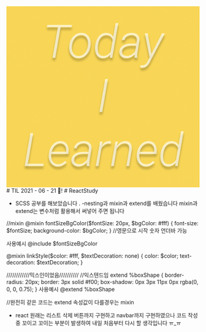 <img src="TILimage.png" align="center" />
# TIL 2021 - 06 - 21 📖!
# ReactStudy

* SCSS 공부를 해보았습니다 .
-nesting과 mixin과 extend를 배웠습니다 mixin과 extend는 변수처럼 활용해서 써넣어 주면 됩니다

//mixin
@mixin fontSizeBgColor($fontSize: 20px, $bgColor: #fff) {
  font-size: $fontSize;
  background-color: $bgColor;
} //영문으로 시작 숫자 언더바 가능

사용예시 @include $fontSizeBgColor

@mixin linkStyle($color: #fff, $textDecoration: none) {
  color: $color;
  text-decoration: $textDecoration;
}


////////////믹스인이었음//////////
//익스텐드임 extend
%boxShape {
  border-radius: 20px;
  border: 3px solid #f00;
  box-shadow: 0px 3px 11px 0px rgba(0, 0, 0, 0.75);
}
사용예시 @extend %boxShape

//완전히 같은 코드는 extend 속성값이 다를경우는 mixin

- react 원래는 리스트 삭제 버튼까지 구현하고 navbar까지 구현하였으나 코드 작성중 꼬이고 꼬이는 부분이 발생하여 내일 처음부터 다시 할 생각입니다 ㅠ_ㅠ